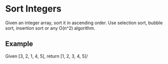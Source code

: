 # Sort Integers

Given an integer array, sort it in ascending order. Use selection sort, bubble sort, insertion sort or any O(n^2) algorithm.

## Example

Given [3, 2, 1, 4, 5], return [1, 2, 3, 4, 5]/
